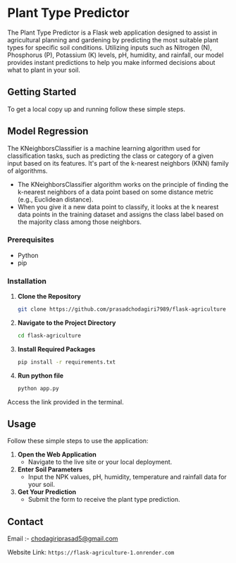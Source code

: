 # Plant Type Predictor

The Plant Type Predictor is a Flask web application designed to assist in agricultural planning and gardening by predicting the most suitable plant types for specific soil conditions. Utilizing inputs such as Nitrogen (N), Phosphorus (P), Potassium (K) levels, pH, humidity, and rainfall, our model provides instant predictions to help you make informed decisions about what to plant in your soil.

## Getting Started

To get a local copy up and running follow these simple steps.

## Model Regression

The KNeighborsClassifier is a machine learning algorithm used for classification tasks, such as predicting the class or category of a given input based on its features. It's part of the k-nearest neighbors (KNN) family of algorithms.
- The KNeighborsClassifier algorithm works on the principle of finding the k-nearest neighbors of a data point based on some distance metric (e.g., Euclidean distance).
- When you give it a new data point to classify, it looks at the k nearest data points in the training dataset and assigns the class label based on the majority class among those neighbors.

### Prerequisites

- Python
- pip

### Installation

1. **Clone the Repository**
    ```sh
    git clone https://github.com/prasadchodagiri7989/flask-agriculture
    ```
2. **Navigate to the Project Directory**
    ```sh
    cd flask-agriculture
    ```
3. **Install Required Packages**
    ```sh
    pip install -r requirements.txt
    ```
4. **Run python file**
    ```sh
    python app.py
    ```
Access the link provided in the terminal.
    
## Usage

Follow these simple steps to use the application:

1. **Open the Web Application**
   - Navigate to the live site or your local deployment.
2. **Enter Soil Parameters**
   - Input the NPK values, pH, humidity, temperature and rainfall data for your soil.
3. **Get Your Prediction**
   - Submit the form to receive the plant type prediction.



## Contact

Email :- chodagiriprasad5@gmail.com

Website Link: `https://flask-agriculture-1.onrender.com`

